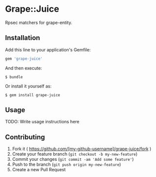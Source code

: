 # Grape::Juice

Rpsec matchers for grape-entity.

## Installation

Add this line to your application's Gemfile:

```ruby
gem 'grape-juice'
```

And then execute:

    $ bundle

Or install it yourself as:

    $ gem install grape-juice

## Usage

TODO: Write usage instructions here

## Contributing

1. Fork it ( https://github.com/[my-github-username]/grape-juice/fork )
2. Create your feature branch (`git checkout -b my-new-feature`)
3. Commit your changes (`git commit -am 'Add some feature'`)
4. Push to the branch (`git push origin my-new-feature`)
5. Create a new Pull Request
